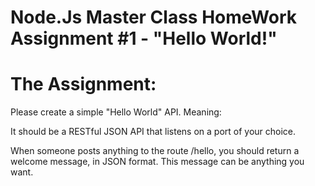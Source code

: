 # Node.Js Master Class HomeWork Assignment #1 - "Hello World!"

# The Assignment:

Please create a simple "Hello World" API. Meaning:

It should be a RESTful JSON API that listens on a port of your choice.

When someone posts anything to the route /hello, you should return a welcome message, in JSON format. This message can be anything you want.